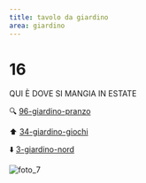 ```yaml
---
title: tavolo da giardino
area: giardino
---
```

# 16
QUI È DOVE SI MANGIA IN ESTATE

🔍 [96-giardino-pranzo](96-giardino-pranzo.md)

⬆️ [34-giardino-giochi](34-giardino-giochi.md)

⬇️ [3-giardino-nord](3-giardino-nord.md)

![foto_7](_assets/preview_color/foto_7.jpg)